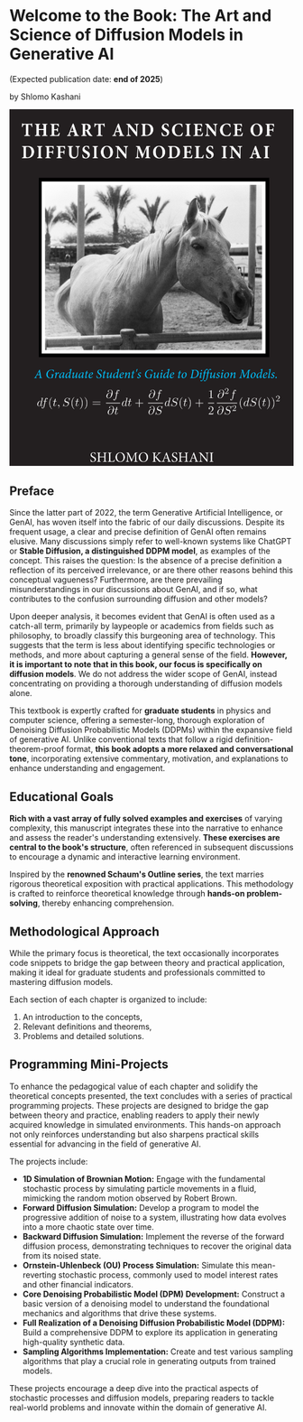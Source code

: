 # Welcome to the Book: The Art and Science of Diffusion Models in Generative AI 
(Expected publication date: **end of 2025**)

by Shlomo Kashani

![Book cover](./cover.png)

## Preface

Since the latter part of 2022, the term Generative Artificial Intelligence, or GenAI, has woven itself into the fabric of our daily discussions. Despite its frequent usage, a clear and precise definition of GenAI often remains elusive. Many discussions simply refer to well-known systems like ChatGPT or **Stable Diffusion, a distinguished DDPM model**, as examples of the concept. This raises the question: Is the absence of a precise definition a reflection of its perceived irrelevance, or are there other reasons behind this conceptual vagueness? Furthermore, are there prevailing misunderstandings in our discussions about GenAI, and if so, what contributes to the confusion surrounding diffusion and other models?

Upon deeper analysis, it becomes evident that GenAI is often used as a catch-all term, primarily by laypeople or academics from fields such as philosophy, to broadly classify this burgeoning area of technology. This suggests that the term is less about identifying specific technologies or methods, and more about capturing a general sense of the field. **However, it is important to note that in this book, our focus is specifically on diffusion models**. We do not address the wider scope of GenAI, instead concentrating on providing a thorough understanding of diffusion models alone.

This textbook is expertly crafted for **graduate students** in physics and computer science, offering a semester-long, thorough exploration of Denoising Diffusion Probabilistic Models (DDPMs) within the expansive field of generative AI. Unlike conventional texts that follow a rigid definition-theorem-proof format, **this book adopts a more relaxed and conversational tone**, incorporating extensive commentary, motivation, and explanations to enhance understanding and engagement.

## Educational Goals

**Rich with a vast array of fully solved examples and exercises** of varying complexity, this manuscript integrates these into the narrative to enhance and assess the reader's understanding extensively. **These exercises are central to the book's structure**, often referenced in subsequent discussions to encourage a dynamic and interactive learning environment.

Inspired by the **renowned Schaum's Outline series**, the text marries rigorous theoretical exposition with practical applications. This methodology is crafted to reinforce theoretical knowledge through **hands-on problem-solving**, thereby enhancing comprehension.

## Methodological Approach

While the primary focus is theoretical, the text occasionally incorporates code snippets to bridge the gap between theory and practical application, making it ideal for graduate students and professionals committed to mastering diffusion models.

Each section of each chapter is organized to include:
1. An introduction to the concepts,
2. Relevant definitions and theorems,
3. Problems and detailed solutions.

## Programming Mini-Projects

To enhance the pedagogical value of each chapter and solidify the theoretical concepts presented, the text concludes with a series of practical programming projects. These projects are designed to bridge the gap between theory and practice, enabling readers to apply their newly acquired knowledge in simulated environments. This hands-on approach not only reinforces understanding but also sharpens practical skills essential for advancing in the field of generative AI.

The projects include:
- **1D Simulation of Brownian Motion:** Engage with the fundamental stochastic process by simulating particle movements in a fluid, mimicking the random motion observed by Robert Brown.
- **Forward Diffusion Simulation:** Develop a program to model the progressive addition of noise to a system, illustrating how data evolves into a more chaotic state over time.
- **Backward Diffusion Simulation:** Implement the reverse of the forward diffusion process, demonstrating techniques to recover the original data from its noised state.
- **Ornstein-Uhlenbeck (OU) Process Simulation:** Simulate this mean-reverting stochastic process, commonly used to model interest rates and other financial indicators.
- **Core Denoising Probabilistic Model (DPM) Development:** Construct a basic version of a denoising model to understand the foundational mechanics and algorithms that drive these systems.
- **Full Realization of a Denoising Diffusion Probabilistic Model (DDPM):** Build a comprehensive DDPM to explore its application in generating high-quality synthetic data.
- **Sampling Algorithms Implementation:** Create and test various sampling algorithms that play a crucial role in generating outputs from trained models.

These projects encourage a deep dive into the practical aspects of stochastic processes and diffusion models, preparing readers to tackle real-world problems and innovate within the domain of generative AI.
